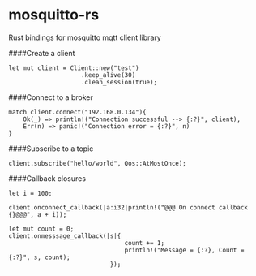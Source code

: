 # mosquitto-rs

Rust bindings for mosquitto mqtt client library

####Create a client

```
let mut client = Client::new("test")
                    .keep_alive(30)
                    .clean_session(true);
```

####Connect to a broker
```
match client.connect("192.168.0.134"){
    Ok(_) => println!("Connection successful --> {:?}", client),
    Err(n) => panic!("Connection error = {:?}", n)
}
```

####Subscribe to a topic

```
client.subscribe("hello/world", Qos::AtMostOnce);
```


####Callback closures

```
let i = 100;

client.onconnect_callback(|a:i32|println!("@@@ On connect callback {}@@@", a + i));
```

```
let mut count = 0;
client.onmesssage_callback(|s|{
                                count += 1;
                                println!("Message = {:?}, Count = {:?}", s, count);
                            });
```

